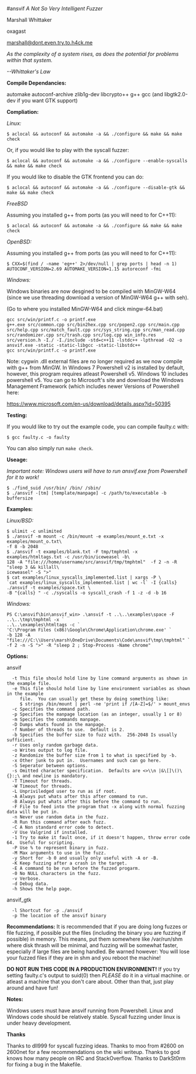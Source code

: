 #ansvif
*A Not So Very Intelligent Fuzzer*

Marshall Whittaker

oxagast

marshall@dont.even.try.to.h4ck.me

*As the complexity of a system rises, as does the potential for problems within that system.*

*--Whittaker's Law*


**Compile Dependancies:**

automake autoconf-archive zlib1g-dev libcrypto++  g++ gcc (and libgtk2.0-dev if you want GTK support)

**Compliation:**

*Linux:*
```
$ aclocal && autoconf && automake -a && ./configure && make && make check
```
Or, if you would like to play with the syscall fuzzer:
```
$ aclocal && autoconf && automake -a && ./configure --enable-syscalls && make && make check
```
If you would like to disable the GTK frontend you can do:
```
$ aclocal && autoconf && automake -a && ./configure --disable-gtk && make && make check
```
*FreeBSD*

Assuming you installed g++ from ports (as you will need to for C++11):

```
$ aclocal && autoconf && automake -a && ./configure && make && make check
```

*OpenBSD:*

Assuming you installed g++ from ports (as you will need to for C++11):

```
$ CXX=$(find / -name 'eg++' 2>/dev/null | grep ports | head -n 1) AUTOCONF_VERSION=2.69 AUTOMAKE_VERSION=1.15 autoreconf -fmi
```
*Windows:*

Windows binaries are now desgined to be compiled with MinGW-W64 (since we use threading download
a version of MinGW-W64 g++ with seh).

(Go to where you installed MinGW-W64 and click mingw-64.bat)

```
gcc src/win/printf.c -o printf.exe
g++.exe src/common.cpp src/bin2hex.cpp src/popen2.cpp src/main.cpp src/help.cpp src/match_fault.cpp src/sys_string.cpp src/man_read.cpp src/randomizer.cpp src/trash.cpp src/log.cpp win_info.res src/version.h -I./ -I./include -std=c++11 -lstdc++ -lpthread -O2 -o ansvif.exe -static -static-libgcc -static-libstdc++
gcc src/win/printf.c -o printf.exe
```


Note: cygwin .dll external files are no longer required as we now compile with g++ from MinGW.
In Windows 7 Powershell v2 is installed by default, however, this program requires atleast 
Powershell v5.  Windows 10 includes powershell v5.  You can go to Microsoft's site and download
the Windows Management Framework (which includes newer Versions of Powershell here: 

https://www.microsoft.com/en-us/download/details.aspx?id=50395

**Testing:**

If you would like to try out the example code, you can compile faulty.c with:
```
$ gcc faulty.c -o faulty
```
You can also simply run `make check`.

**Useage:**

*Important note: Windows users will have to run ansvif.exe from Powershell for it to work!*

```
$ ./find_suid /usr/bin/ /bin/ /sbin/
$ ./ansvif -[tm] [template/manpage] -c /path/to/executable -b buffersize
```
**Examples:**

*Linux/BSD:*
```
$ ulimit -c unlimited
$ ./ansvif -m mount -c /bin/mount -e examples/mount_e.txt -x examples/mount_o.txt\
-f 8 -b 2048
$ ./ansvif -t examples/blank.txt -F tmp/tmphtml -x examples/htmltags.txt -c /usr/bin/iceweasel -b\
128 -A "file:///home/username/src/ansvif/tmp/tmphtml"  -f 2 -n -R "sleep 3 && killall\
iceweasel" -S ">"
$ cat examples/linux_syscalls_implemented.list | xargs -P \
`cat examples/linux_syscalls_implemented.list | wc -l` -I {calls} ./ansvif -t examples/space.txt \
-B "{calls} " -c ./syscalls -o syscall_crash -f 1 -z -d -b 16
```

*Windows:*
```
PS C:\ansvif\bin\ansvif_win> .\ansvif -t ..\..\examples\space -F ..\..\tmp\tmphtml -x `
..\..\examples\htmltags -c `
'C:\Program Files (x86)\Google\Chrome\Application\chrome.exe' `
-b 128 -A "file:///C:\\Users\marsh\OneDrive\Documents\Code\ansvif\tmp\tmphtml" `
-f 2 -n -S ">" -R "sleep 2 ; Stop-Process -Name chrome"
```

**Options:**

ansvif

```
  -t This file should hold line by line command arguments as shown in the example file.
  -e This file should hold line by line environment variables as shown in the example
     file.  You can usually get these by doing something like:
     $ strings /bin/mount | perl -ne 'print if /[A-Z]=$/' > mount_envs
  -c Specifies the command path.
  -p Specifies the manpage location (as an integer, usually 1 or 8)
  -m Specifies the commands manpage.
  -D Dumps whats found in the manpage.
  -f Number of threads to use.  Default is 2.
  -b Specifies the buffer size to fuzz with.  256-2048 Is usually sufficient.
  -r Uses only random garbage data.
  -o Writes output to log file.
  -z Randomize the buffer size from 1 to what is specified by -b.
  -x Other junk to put in.  Usernames and such can go here.
  -S Seperator between options.
  -s Omitted character specification.  Defaults are <>\\n |&\[]\()\{}:;\ and newline is mandatory.
  -T Timeout for threads.
  -W Timeout for threads.
  -L Unpriviledged user to run as if root.
  -A Always put whats after this after command to run.
  -B Always put whats after this before the command to run.
  -F File to feed into the program that -x along with normal fuzzing data will be put in.
  -n Never use random data in the fuzz.
  -R Run this command after each fuzz.
  -C A Non standard error code to detect.
  -V Use Valgrind if installed.
  -1 Try to make it fault once, if it doesn't happen, throw error code 64.  Useful for scripting.
  -P Use % to represent binary in fuzz.
  -M Max arguments to use in the fuzz.
  -y Short for -b 0 and usually only useful with -A or -B.
  -K Keep fuzzing after a crash in the target.
  -E A command to be run before the fuzzed progarm.
  -0 No NULL characters in the fuzz.
  -v Verbose.
  -d Debug data.
  -h Shows the help page.
```
ansvif_gtk

```
  -l Shortcut for -p ./ansvif
  -p The location of the ansvif binary
```

**Recommendations:**
It is recommended that if you are doing long fuzzes or file fuzzing, if possible
put the files (including the binary you are fuzzing if possible) in memory.
This means, put them somewhere like /var/run/shm where disk thrash will be
minimal, and fuzzing will be somewhat faster, especially if large files are being
handled.  Be warned however: You will lose your fuzzed files if they are in shm
and you reboot the machine!

**DO NOT RUN THIS CODE IN A PRODUCTION ENVIRONMENT!**
If you try setting faulty.c's output to suid(0) then *PLEASE* do it in a virtual machine.
or atleast a machine that you don't care about.
Other than that, just play around and have fun!


**Notes:**

Windows users must have ansvif running from Powershell.
Linux and Windows code should be relatively stable.
Syscall fuzzing under linux is under heavy development.


**Thanks**

Thanks to dll999 for syscall fuzzing ideas.
Thanks to moo from #2600 on 2600net for a few recommendations on the wiki writeup.
Thanks to god knows how many people on IRC and StackOverflow.
Thanks to DarkSt0rm for fixing a bug in the Makefile.
